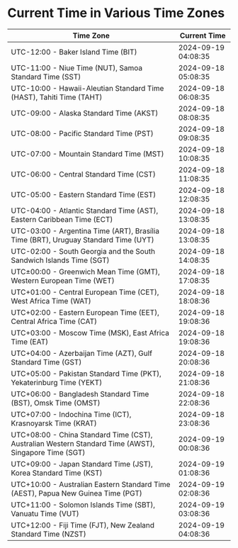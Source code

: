 # Current Time in Various Time Zones

| Time Zone | Current Time |
|-----------|--------------|
| UTC-12:00 - Baker Island Time (BIT) | 2024-09-19 04:08:35 |
| UTC-11:00 - Niue Time (NUT), Samoa Standard Time (SST) | 2024-09-18 05:08:35 |
| UTC-10:00 - Hawaii-Aleutian Standard Time (HAST), Tahiti Time (TAHT) | 2024-09-18 06:08:35 |
| UTC-09:00 - Alaska Standard Time (AKST) | 2024-09-18 08:08:35 |
| UTC-08:00 - Pacific Standard Time (PST) | 2024-09-18 09:08:35 |
| UTC-07:00 - Mountain Standard Time (MST) | 2024-09-18 10:08:35 |
| UTC-06:00 - Central Standard Time (CST) | 2024-09-18 11:08:35 |
| UTC-05:00 - Eastern Standard Time (EST) | 2024-09-18 12:08:35 |
| UTC-04:00 - Atlantic Standard Time (AST), Eastern Caribbean Time (ECT) | 2024-09-18 13:08:35 |
| UTC-03:00 - Argentina Time (ART), Brasília Time (BRT), Uruguay Standard Time (UYT) | 2024-09-18 13:08:35 |
| UTC-02:00 - South Georgia and the South Sandwich Islands Time (SGT) | 2024-09-18 14:08:35 |
| UTC±00:00 - Greenwich Mean Time (GMT), Western European Time (WET) | 2024-09-18 17:08:35 |
| UTC+01:00 - Central European Time (CET), West Africa Time (WAT) | 2024-09-18 18:08:36 |
| UTC+02:00 - Eastern European Time (EET), Central Africa Time (CAT) | 2024-09-18 19:08:36 |
| UTC+03:00 - Moscow Time (MSK), East Africa Time (EAT) | 2024-09-18 19:08:36 |
| UTC+04:00 - Azerbaijan Time (AZT), Gulf Standard Time (GST) | 2024-09-18 20:08:36 |
| UTC+05:00 - Pakistan Standard Time (PKT), Yekaterinburg Time (YEKT) | 2024-09-18 21:08:36 |
| UTC+06:00 - Bangladesh Standard Time (BST), Omsk Time (OMST) | 2024-09-18 22:08:36 |
| UTC+07:00 - Indochina Time (ICT), Krasnoyarsk Time (KRAT) | 2024-09-18 23:08:36 |
| UTC+08:00 - China Standard Time (CST), Australian Western Standard Time (AWST), Singapore Time (SGT) | 2024-09-19 00:08:36 |
| UTC+09:00 - Japan Standard Time (JST), Korea Standard Time (KST) | 2024-09-19 01:08:36 |
| UTC+10:00 - Australian Eastern Standard Time (AEST), Papua New Guinea Time (PGT) | 2024-09-19 02:08:36 |
| UTC+11:00 - Solomon Islands Time (SBT), Vanuatu Time (VUT) | 2024-09-19 03:08:36 |
| UTC+12:00 - Fiji Time (FJT), New Zealand Standard Time (NZST) | 2024-09-19 04:08:36 |

